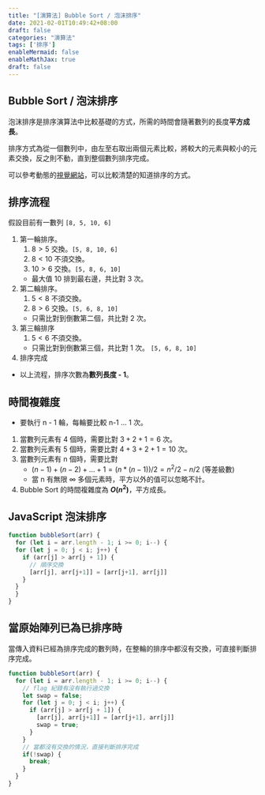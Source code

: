 ```yaml
---
title: "[演算法] Bubble Sort / 泡沫排序"
date: 2021-02-01T10:49:42+08:00
draft: false
categories: "演算法"
tags: ['排序']
enableMermaid: false
enableMathJax: true
draft: false
---
```


## Bubble Sort / 泡沫排序
泡沫排序是排序演算法中比較基礎的方式，所需的時間會隨著數列的長度**平方成長**。

排序方式為從一個數列中，由左至右取出兩個元素比較，將較大的元素與較小的元素交換，反之則不動，直到整個數列排序完成。

可以參考動態的[視覺網站](https://visualgo.net/en/sorting)，可以比較清楚的知道排序的方式。

## 排序流程
假設目前有一數列 `[8, 5, 10, 6]`
1. 第一輪排序。 
    1. $8 > 5$ 交換。`[5, 8, 10, 6]`
    1. $8 < 10$ 不須交換。
    1. $10 > 6$ 交換。`[5, 8, 6, 10]`
    - 最大值 10 排到最右邊，共比對 3 次。
1. 第二輪排序。
    1. $5 < 8$ 不須交換。
    1. $8 > 6$ 交換。`[5, 6, 8, 10]`
    - 只需比對到倒數第二個，共比對 2 次。
1. 第三輪排序
    1. $5 < 6$ 不須交換。
    - 只需比對到倒數第三個，共比對 1 次。 `[5, 6, 8, 10]`
1. 排序完成
- 以上流程，排序次數為**數列長度 - 1**。

## 時間複雜度
- 要執行 n - 1 輪，每輪要比較 n-1 ... 1 次。
1. 當數列元素有 4 個時，需要比對 $3 + 2 + 1 = 6$ 次。
2. 當數列元素有 5 個時，需要比對 $4 + 3 + 2 + 1 = 10$ 次。
3. 當數列元素有 n 個時，需要比對
    - $(n-1) + (n-2) + ... + 1 = (n * (n - 1))/2 = n^2/2 - n/2$ (等差級數)
    - 當 n 有無限 $\infty$ 多個元素時，平方以外的值可以忽略不計。
4. Bubble Sort 的時間複雜度為 **$O(n^2)$**，平方成長。

## JavaScript 泡沫排序
```js
function bubbleSort(arr) {
  for (let i = arr.length - 1; i >= 0; i--) {
  for (let j = 0; j < i; j++) {
    if (arr[j] > arr[j + 1]) {
      // 順序交換
      [arr[j], arr[j+1]] = [arr[j+1], arr[j]]
    }
  }
  }
}
```

## 當原始陣列已為已排序時

當傳入資料已經為排序完成的數列時，在整輪的排序中都沒有交換，可直接判斷排序完成。

```js
function bubbleSort(arr) {
  for (let i = arr.length - 1; i >= 0; i--) {
    // flag 紀錄有沒有執行過交換
    let swap = false;
    for (let j = 0; j < i; j++) {
      if (arr[j] > arr[j + 1]) {
        [arr[j], arr[j+1]] = [arr[j+1], arr[j]]
        swap = true;
      }
    }
    // 當都沒有交換的情況，直接判斷排序完成
    if(!swap) {
      break;
    }
  }
}
```